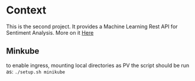 # Context

This is the second project. It provides a Machine Learning Rest API for Sentiment Analysis. More on
it [Here](https://colab.research.google.com/drive/1CjO_OtzOt2bNEia_WD8cX8o6IoMYZO47?usp=sharing#scrollTo=mcWXe88dnu3G) 

## Minkube
to enable ingress, mounting local directories as PV the script should be run as: `./setup.sh minikube`